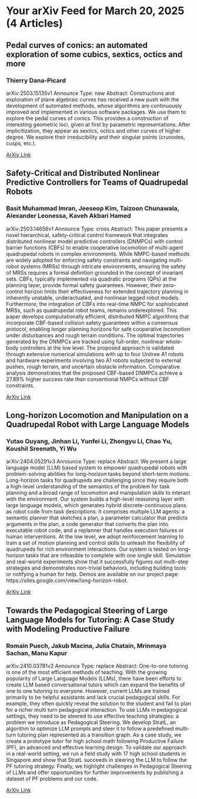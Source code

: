 <h1>Your arXiv Feed for March 20, 2025 (4 Articles)</h1>
<h2>Pedal curves of conics: an automated exploration of some cubics, sextics, octics and more</h2>
<h3>Thierry Dana-Picard</h3>
<p>arXiv:2503.15135v1 Announce Type: new 
Abstract: Constructions and exploration of plane algebraic curves has received a new push with the development of automated methods, whose algorithms are continuously improved and implemented in various software packages. We use them to explore the pedal curves of conics. This provides a construction of interesting geometric loci, given at first by parametric representations. After implicitization, they appear as sextics, octics and other curves of higher degree. We explore their irreducibility and their singular points (crunodes, cusps, etc.).</p>
<a href='https://arxiv.org/abs/2503.15135'>ArXiv Link</a>

<h2>Safety-Critical and Distributed Nonlinear Predictive Controllers for Teams of Quadrupedal Robots</h2>
<h3>Basit Muhammad Imran, Jeeseop Kim, Taizoon Chunawala, Alexander Leonessa, Kaveh Akbari Hamed</h3>
<p>arXiv:2503.14656v1 Announce Type: cross 
Abstract: This paper presents a novel hierarchical, safety-critical control framework that integrates distributed nonlinear model predictive controllers (DNMPCs) with control barrier functions (CBFs) to enable cooperative locomotion of multi-agent quadrupedal robots in complex environments. While NMPC-based methods are widely adopted for enforcing safety constraints and navigating multi-robot systems (MRSs) through intricate environments, ensuring the safety of MRSs requires a formal definition grounded in the concept of invariant sets. CBFs, typically implemented via quadratic programs (QPs) at the planning layer, provide formal safety guarantees. However, their zero-control horizon limits their effectiveness for extended trajectory planning in inherently unstable, underactuated, and nonlinear legged robot models. Furthermore, the integration of CBFs into real-time NMPC for sophisticated MRSs, such as quadrupedal robot teams, remains underexplored. This paper develops computationally efficient, distributed NMPC algorithms that incorporate CBF-based collision safety guarantees within a consensus protocol, enabling longer planning horizons for safe cooperative locomotion under disturbances and rough terrain conditions. The optimal trajectories generated by the DNMPCs are tracked using full-order, nonlinear whole-body controllers at the low level. The proposed approach is validated through extensive numerical simulations with up to four Unitree A1 robots and hardware experiments involving two A1 robots subjected to external pushes, rough terrain, and uncertain obstacle information. Comparative analysis demonstrates that the proposed CBF-based DNMPCs achieve a 27.89% higher success rate than conventional NMPCs without CBF constraints.</p>
<a href='https://arxiv.org/abs/2503.14656'>ArXiv Link</a>

<h2>Long-horizon Locomotion and Manipulation on a Quadrupedal Robot with Large Language Models</h2>
<h3>Yutao Ouyang, Jinhan Li, Yunfei Li, Zhongyu Li, Chao Yu, Koushil Sreenath, Yi Wu</h3>
<p>arXiv:2404.05291v3 Announce Type: replace 
Abstract: We present a large language model (LLM) based system to empower quadrupedal robots with problem-solving abilities for long-horizon tasks beyond short-term motions. Long-horizon tasks for quadrupeds are challenging since they require both a high-level understanding of the semantics of the problem for task planning and a broad range of locomotion and manipulation skills to interact with the environment. Our system builds a high-level reasoning layer with large language models, which generates hybrid discrete-continuous plans as robot code from task descriptions. It comprises multiple LLM agents: a semantic planner that sketches a plan, a parameter calculator that predicts arguments in the plan, a code generator that converts the plan into executable robot code, and a replanner that handles execution failures or human interventions. At the low level, we adopt reinforcement learning to train a set of motion planning and control skills to unleash the flexibility of quadrupeds for rich environment interactions. Our system is tested on long-horizon tasks that are infeasible to complete with one single skill. Simulation and real-world experiments show that it successfully figures out multi-step strategies and demonstrates non-trivial behaviors, including building tools or notifying a human for help. Demos are available on our project page: https://sites.google.com/view/long-horizon-robot.</p>
<a href='https://arxiv.org/abs/2404.05291'>ArXiv Link</a>

<h2>Towards the Pedagogical Steering of Large Language Models for Tutoring: A Case Study with Modeling Productive Failure</h2>
<h3>Romain Puech, Jakub Macina, Julia Chatain, Mrinmaya Sachan, Manu Kapur</h3>
<p>arXiv:2410.03781v2 Announce Type: replace 
Abstract: One-to-one tutoring is one of the most efficient methods of teaching. With the growing popularity of Large Language Models (LLMs), there have been efforts to create LLM based conversational tutors which can expand the benefits of one to one tutoring to everyone. However, current LLMs are trained primarily to be helpful assistants and lack crucial pedagogical skills. For example, they often quickly reveal the solution to the student and fail to plan for a richer multi turn pedagogical interaction. To use LLMs in pedagogical settings, they need to be steered to use effective teaching strategies: a problem we introduce as Pedagogical Steering. We develop StratL, an algorithm to optimize LLM prompts and steer it to follow a predefined multi-turn tutoring plan represented as a transition graph. As a case study, we create a prototype tutor for high school math following Productive Failure (PF), an advanced and effective learning design. To validate our approach in a real-world setting, we run a field study with 17 high school students in Singapore and show that StratL succeeds in steering the LLM to follow the PF tutoring strategy. Finally, we highlight challenges in Pedagogical Steering of LLMs and offer opportunities for further improvements by publishing a dataset of PF problems and our code.</p>
<a href='https://arxiv.org/abs/2410.03781'>ArXiv Link</a>

